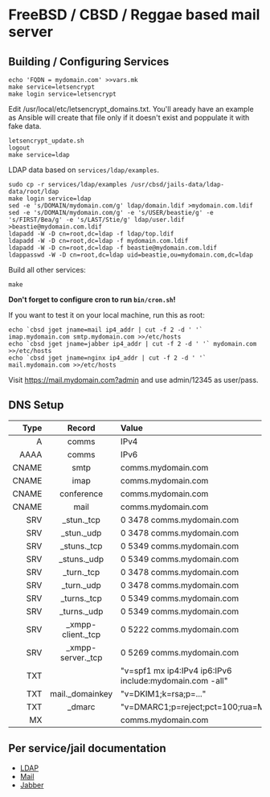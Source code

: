 # FreeBSD / CBSD / Reggae based mail server

## Building / Configuring Services

```
echo 'FQDN = mydomain.com' >>vars.mk
make service=letsencrypt
make login service=letsencrypt
```

Edit /usr/local/etc/letsencrypt_domains.txt. You'll aready have an example as
Ansible will create that file only if it doesn't exist and poppulate it with
fake data.

```
letsencrypt_update.sh
logout
make service=ldap
```

LDAP data based on `services/ldap/examples`.

```
sudo cp -r services/ldap/examples /usr/cbsd/jails-data/ldap-data/root/ldap
make login service=ldap
sed -e 's/DOMAIN/mydomain.com/g' ldap/domain.ldif >mydomain.com.ldif
sed -e 's/DOMAIN/mydomain.com/g' -e 's/USER/beastie/g' -e 's/FIRST/Bea/g' -e 's/LAST/Stie/g' ldap/user.ldif >beastie@mydomain.com.ldif
ldapadd -W -D cn=root,dc=ldap -f ldap/top.ldif
ldapadd -W -D cn=root,dc=ldap -f mydomain.com.ldif
ldapadd -W -D cn=root,dc=ldap -f beastie@mydomain.com.ldif
ldappasswd -W -D cn=root,dc=ldap uid=beastie,ou=mydomain.com,dc=ldap
```

Build all other services:
```
make
```
**Don't forget to configure cron to run `bin/cron.sh`!**

If you want to test it on your local machine, run this as root:

```
echo `cbsd jget jname=mail ip4_addr | cut -f 2 -d ' '` imap.mydomain.com smtp.mydomain.com >>/etc/hosts
echo `cbsd jget jname=jabber ip4_addr | cut -f 2 -d ' '` mydomain.com >>/etc/hosts
echo `cbsd jget jname=nginx ip4_addr | cut -f 2 -d ' '` mail.mydomain.com >>/etc/hosts
```

Visit https://mail.mydomain.com?admin and use admin/12345 as user/pass.

## DNS Setup

| Type  | Record                 | Value                                                         |
|------:|:----------------------:|:--------------------------------------------------------------|
| A     | comms                  | IPv4                                                          |
| AAAA  | comms                  | IPv6                                                          |
| CNAME | smtp                   | comms.mydomain.com                                            |
| CNAME | imap                   | comms.mydomain.com                                            |
| CNAME | conference             | comms.mydomain.com                                            |
| CNAME | mail                   | comms.mydomain.com                                            |
| SRV   | \_stun.\_tcp           | 0 3478 comms.mydomain.com                                     |
| SRV   | \_stun.\_udp           | 0 3478 comms.mydomain.com                                     |
| SRV   | \_stuns.\_tcp          | 0 5349 comms.mydomain.com                                     |
| SRV   | \_stuns.\_udp          | 0 5349 comms.mydomain.com                                     |
| SRV   | \_turn.\_tcp           | 0 3478 comms.mydomain.com                                     |
| SRV   | \_turn.\_udp           | 0 3478 comms.mydomain.com                                     |
| SRV   | \_turns.\_tcp          | 0 5349 comms.mydomain.com                                     |
| SRV   | \_turns.\_udp          | 0 5349 comms.mydomain.com                                     |
| SRV   | \_xmpp-client.\_tcp    | 0 5222 comms.mydomain.com                                     |
| SRV   | \_xmpp-server.\_tcp    | 0 5269 comms.mydomain.com                                     |
| TXT   |                        | "v=spf1 mx ip4:IPv4 ip6:IPv6 include:mydomain.com -all"       |
| TXT   | mail.\_domainkey       | "v=DKIM1;k=rsa;p=..."                                         |
| TXT   | \_dmarc                | "v=DMARC1;p=reject;pct=100;rua=MAIL"                          |
| MX    |                        | comms.mydomain.com                                            |


## Per service/jail documentation

* [LDAP](https://github.com/mekanix/jail-ldap)
* [Mail](https://github.com/mekanix/jail-mail)
* [Jabber](https://github.com/mekanix/jail-jabber)
